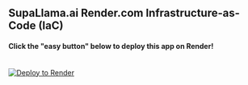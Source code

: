 <h2>SupaLlama.ai Render.com Infrastructure-as-Code (IaC)</h2>

<h4>Click the "easy button" below to deploy this app on Render!</h4>
<br />
<a href="https://render.com/deploy?repo=https://github.com/SupaLlama/supallama-ai-web-render">
  <img src="https://render.com/images/deploy-to-render-button.svg" alt="Deploy to Render" />
</a>
